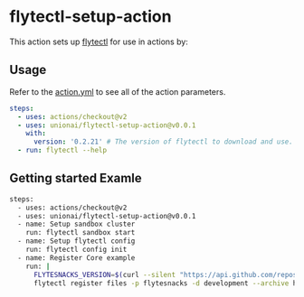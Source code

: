 # flytectl-setup-action

This action sets up [flytectl](https://docs.flyte.org/projects/flytectl/en/stable/) for use in actions by:

## Usage

Refer to the [action.yml](https://github.com/unionai/flytectl-setup-action/blob/master/action.yml) to see all of the action parameters.

```yaml
steps:
  - uses: actions/checkout@v2
  - uses: unionai/flytectl-setup-action@v0.0.1
    with:
      version: '0.2.21' # The version of flytectl to download and use. If not set then it will automatically install latest version
  - run: flytectl --help
```

## Getting started Examle
```bash
steps:
  - uses: actions/checkout@v2
  - uses: unionai/flytectl-setup-action@v0.0.1
  - name: Setup sandbox cluster
    run: flytectl sandbox start
  - name: Setup flytectl config
    run: flytectl config init
  - name: Register Core example
    run: |
      FLYTESNACKS_VERSION=$(curl --silent "https://api.github.com/repos/flyteorg/flytectl/releases/latest" | jq -r .tag_name)
      flytectl register files -p flytesnacks -d development --archive https://github.com/flyteorg/flytesnacks/releases/download/$FLYTESNACKS_VERSION/flytesnacks-core.tgz  --version v1
```